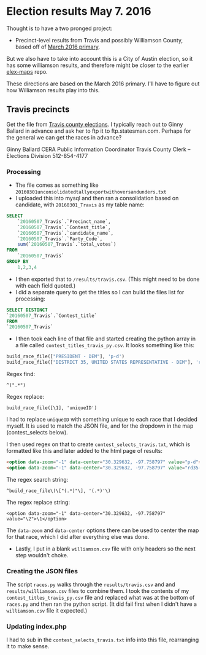 Election results May 7. 2016
===============================

Thought is to have a two pronged project:

* Precinct-level results from Travis and possibly Williamson County, based off of [March 2016 primary](http://projects.statesman.com/databases/election-results-20160507/).

But we also have to take into account this is a City of Austin election, so it has some williamson results, and therefore might be closer to the earlier [elex-maps](https://github.com/statesman/elex-maps) repo.

These directions are based on the March 2016 primary. I'll have to figure out how Williamson results play into this.

## Travis precincts

Get the file from [Travis county elections](elections@traviscoutytx.gov). I typically reach out to Ginny Ballard in advance and ask her to ftp it to ftp.statesman.com. Perhaps for the general we can get the races in advance?

Ginny Ballard CERA
Public Information Coordinator
Travis County Clerk – Elections Division
512-854-4177

### Processing
* The file comes as something like `20160301unconsolidatedtallyexportwithoversandunders.txt`
* I uploaded this into mysql and then ran a consolidation based on candidate, with `20160301_Travis` as my table name:

``` sql
SELECT
    `20160507_Travis`.`Precinct_name`,
    `20160507_Travis`.`Contest_title`,
    `20160507_Travis`.`candidate_name`,
    `20160507_Travis`.`Party_Code`,
    sum(`20160507_Travis`.`total_votes`)
FROM
    `20160507_Travis`
GROUP BY
    1,2,3,4
```

* I then exported that to `/results/travis.csv`. (This might need to be done with each field quoted.)
* I did a separate query to get the titles so I can build the files list for processing:

``` sql
SELECT DISTINCT
`20160507_Travis`.`Contest_title`
FROM
`20160507_Travis`
```


* I then took each line of that file and started creating the python array in a file called `contest_titles_travis_py.csv`. It looks something like this:

``` python
build_race_file(["PRESIDENT - DEM"], 'p-d')
build_race_file(["DISTRICT 35, UNITED STATES REPRESENTATIVE - DEM"], 'rd35-d')
```

Regex find:
```
^(".*")
```

Regex replace:
```
build_race_file([\1], 'uniqueID')
```

I had to replace `uniqueID` with something unique to each race that I decided myself. It is used to match the JSON file, and for the dropdown in the map (contest_selects below).

I then used regex on that to create `contest_selects_travis.txt`, which is formatted like this and later added to the html page of results:

``` html
<option data-zoom="-1" data-center="30.329632, -97.758797" value="p-d">PRESIDENT - DEM</option>
<option data-zoom="-1" data-center="30.329632, -97.758797" value="rd35-d">DISTRICT 35, UNITED STATES REPRESENTATIVE - DEM</option>

```

The regex search string:
```
^build_race_file\(\["(.*)"\], '(.*)'\)
```

The regex replace string:
```
<option data-zoom="-1" data-center="30.329632, -97.758797" value="\2">\1</option>
```

The `data-zoom` and `data-center` options there can be used to center the map for that race, which I did after everything else was done.

* Lastly, I put in a blank `williamson.csv` file with only headers so the next step wouldn't choke.

### Creating the JSON files

The script `races.py` walks through the `results/travis.csv` and and `results/williamson.csv` files to combine them. I took the contents of my `contest_titles_travis_py.csv` file and replaced what was at the bottom of `races.py` and then ran the python script. (It did fail first when I didn't have a `williamson.csv` file it expected.)

### Updating index.php

I had to sub in the `contest_selects_travis.txt` info into this file, rearranging it to make sense.
